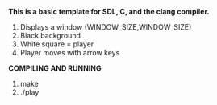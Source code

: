 **This is a basic template for SDL, C, and the clang compiler.**
1. Displays a window (WINDOW_SIZE,WINDOW_SIZE)
2. Black background
3. White square = player
4. Player moves with arrow keys
   
**COMPILING AND RUNNING**
1. make
2. ./play


